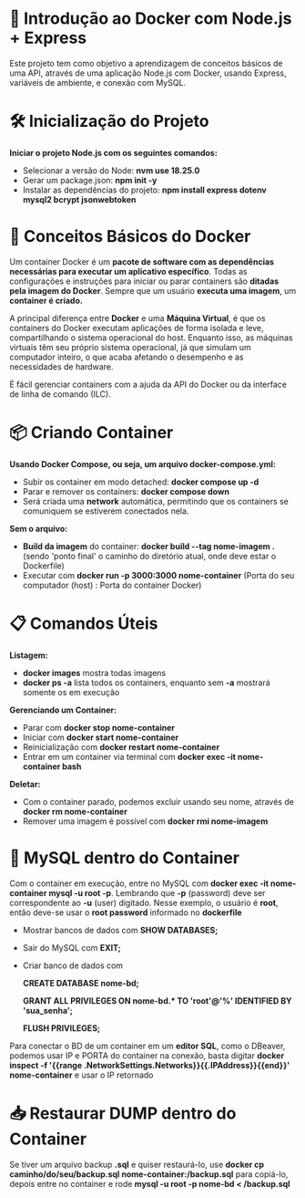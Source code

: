 # 🚀 Introdução ao Docker com Node.js + Express
Este projeto tem como objetivo a aprendizagem de conceitos básicos de uma API, através de uma aplicação Node.js com Docker, usando Express, variáveis de ambiente, e conexão com MySQL.

# 🛠️ Inicialização do Projeto
**Iniciar o projeto Node.js com os seguintes comandos:**

* Selecionar a versão do Node: **nvm use 18.25.0**
* Gerar um package.json: **npm init -y**
* Instalar as dependências do projeto: **npm install express dotenv mysql2 bcrypt jsonwebtoken**

# 🐳 Conceitos Básicos do Docker

Um container Docker é um **pacote de software com as dependências necessárias para executar um aplicativo específico**. Todas as configurações e instruções para iniciar ou parar containers são **ditadas pela imagem do Docker**. Sempre que um usuário **executa uma imagem**, um **container é criado.**

A principal diferença entre **Docker** e uma **Máquina Virtual**, é que os containers do Docker executam aplicações de forma isolada e leve, compartilhando o sistema operacional do host. Enquanto isso, as máquinas virtuais têm seu próprio sistema operacional, já que simulam um computador inteiro, o que acaba afetando o desempenho e as necessidades de hardware.

É fácil gerenciar containers com a ajuda da API do Docker ou da interface de linha de comando (ILC).

# 📦 Criando Container

**Usando Docker Compose, ou seja, um arquivo docker-compose.yml:**

* Subir os container em modo detached: **docker compose up -d**
* Parar e remover os containers: **docker compose down**
* Será criada uma **network** automática, permitindo que os containers se comuniquem se estiverem conectados nela.

**Sem o arquivo:**

* **Build da imagem** do container: **docker build --tag nome-imagem .** (sendo 'ponto final' o caminho do diretório atual, onde deve estar o Dockerfile)
* Executar com **docker run -p 3000:3000 nome-container** (Porta do seu computador (host) : Porta do container Docker)

# 📋 Comandos Úteis

**Listagem:**

* **docker images** mostra todas imagens
* **docker ps -a** lista todos os containers, enquanto sem **-a** mostrará somente os em execução

**Gerenciando um Container:**

* Parar com **docker stop nome-container**
* Iniciar com **docker start nome-container**
* Reinicialização com **docker restart nome-container**
* Entrar em um container via terminal com **docker exec -it nome-container bash**

**Deletar:**

* Com o container parado, podemos excluir usando seu nome, através de **docker rm nome-container**
* Remover uma imagem é possível com **docker rmi nome-imagem**

# 💾 MySQL dentro do Container

Com o container em execução, entre no MySQL com **docker exec -it nome-container mysql -u root -p**. Lembrando que **-p** (password) deve ser correspondente ao **-u** (user) digitado. Nesse exemplo, o usuário é **root**, então deve-se usar o **root password** informado no **dockerfile**

* Mostrar bancos de dados com **SHOW DATABASES;**
* Sair do MySQL com **EXIT;**
* Criar banco de dados com
  
    **CREATE DATABASE nome-bd;**
  
    **GRANT ALL PRIVILEGES ON nome-bd.\* TO 'root'@'%' IDENTIFIED BY 'sua_senha';**

    **FLUSH PRIVILEGES;**

Para conectar o BD de um container em um **editor SQL**, como o DBeaver, podemos usar IP e PORTA do container na conexão, basta digitar **docker inspect -f '{{range .NetworkSettings.Networks}}{{.IPAddress}}{{end}}' nome-container** e usar o IP retornado

# 📥 Restaurar DUMP dentro do Container
Se tiver um arquivo backup **.sql** e quiser restaurá-lo, use **docker cp caminho/do/seu/backup.sql nome-container:/backup.sql** para copiá-lo, depois entre no container e rode **mysql -u root -p nome-bd < /backup.sql**
